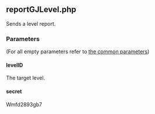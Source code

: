 ## reportGJLevel.php
Sends a level report.
### Parameters
(For all empty parameters refer to [the common parameters](https://github.com/SMJSGaming/GDDocs/blob/master/endpoints/common_parameters.md))
#### levelID
The target level.
#### secret
Wmfd2893gb7
